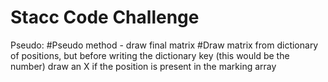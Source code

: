 # Stacc Code Challenge
 
 Pseudo:
 #Pseudo method - draw final matrix
#Draw matrix from dictionary of positions, but before writing the dictionary key (this would be the number) draw an X if the position is present in the marking array
